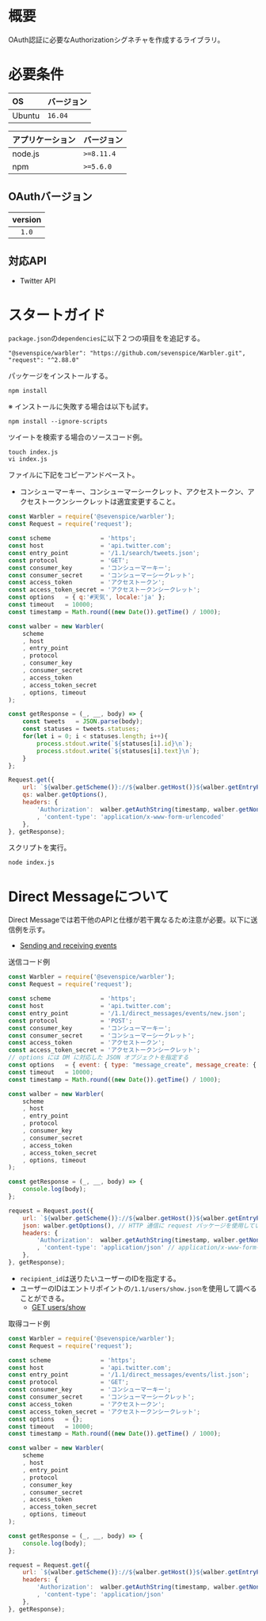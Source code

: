 # 概要

OAuth認証に必要なAuthorizationシグネチャを作成するライブラリ。

# 必要条件

| OS      | バージョン |
| :------ | :--------- |
| Ubuntu  | `16.04`    |

| アプリケーション | バージョン               |
| :--------------- | :----------------------- |
| node.js          | `>=8.11.4`               |
| npm              | `>=5.6.0`                |

## OAuthバージョン

| version       |
| :-----------: |
| `1.0`         |

## 対応API

* Twitter API

# スタートガイド

`package.json`の`dependencies`に以下２つの項目をを追記する。
```
"@sevenspice/warbler": "https://github.com/sevenspice/Warbler.git",
"request": "^2.88.0"
```

パッケージをインストールする。
```
npm install
```
※ インストールに失敗する場合は以下も試す。
```
npm install --ignore-scripts
```

ツイートを検索する場合のソースコード例。
```
touch index.js
vi index.js
```

ファイルに下記をコピーアンドペースト。
* コンシューマーキー、コンシューマーシークレット、アクセストークン、アクセストークンシークレットは適宜変更すること。
``` javascript
const Warbler = require('@sevenspice/warbler');
const Request = require('request');

const scheme              = 'https';
const host                = 'api.twitter.com';
const entry_point         = '/1.1/search/tweets.json';
const protocol            = 'GET';
const consumer_key        = 'コンシューマーキー';
const consumer_secret     = 'コンシューマーシークレット';
const access_token        = 'アクセストークン';
const access_token_secret = 'アクセストークンシークレット';
const options   = { q:'#天気', locale:'ja' };
const timeout   = 10000;
const timestamp = Math.round((new Date()).getTime() / 1000);

const walber = new Warbler(
    scheme
    , host
    , entry_point
    , protocol
    , consumer_key
    , consumer_secret
    , access_token
    , access_token_secret
    , options, timeout
);

const getResponse = (_, __, body) => {
    const tweets   = JSON.parse(body);
    const statuses = tweets.statuses;
    for(let i = 0; i < statuses.length; i++){
        process.stdout.write(`${statuses[i].id}\n`);
        process.stdout.write(`${statuses[i].text}\n`);
    }
};

Request.get({
    url: `${walber.getScheme()}://${walber.getHost()}${walber.getEntryPoint()}`,
    qs: walber.getOptions(),
    headers: {
        'Authorization':  walber.getAuthString(timestamp, walber.getNonce())
        , 'content-type': 'application/x-www-form-urlencoded'
    },
}, getResponse);

```

スクリプトを実行。
```
node index.js
```

# Direct Messageについて

Direct Messageでは若干他のAPIと仕様が若干異なるため注意が必要。以下に送信例を示す。
* [Sending and receiving events](https://developer.twitter.com/en/docs/direct-messages/sending-and-receiving/overview)

送信コード例
``` javascript
const Warbler = require('@sevenspice/warbler');
const Request = require('request');

const scheme              = 'https';
const host                = 'api.twitter.com';
const entry_point         = '/1.1/direct_messages/events/new.json';
const protocol            = 'POST';
const consumer_key        = 'コンシューマーキー';
const consumer_secret     = 'コンシューマーシークレット';
const access_token        = 'アクセストークン';
const access_token_secret = 'アクセストークンシークレット';
// options には DM に対応した JSON オブジェクトを指定する
const options   = { event: { type: "message_create", message_create: { target: { recipient_id: "USER_ID" } , message_data: { text: 'すごーい！' } } } };
const timeout   = 10000;
const timestamp = Math.round((new Date()).getTime() / 1000);

const walber = new Warbler(
    scheme
    , host
    , entry_point
    , protocol
    , consumer_key
    , consumer_secret
    , access_token
    , access_token_secret
    , options, timeout
);

const getResponse = (_, __, body) => {
    console.log(body);
};

request = Request.post({
    url: `${walber.getScheme()}://${walber.getHost()}${walber.getEntryPoint()}`,
    json: walber.getOptions(), // HTTP 通信に request パッケージを使用している場合は、qs ではなく json を指定する
    headers: {
        'Authorization':  walber.getAuthString(timestamp, walber.getNonce())
        , 'content-type': 'application/json' // application/x-www-form-urlencoded ではなく application/json を指定する
    },
}, getResponse);

```
* `recipient_id`は送りたいユーザーのIDを指定する。
* ユーザーのIDはエントリポイントの`/1.1/users/show.json`を使用して調べることができる。
    * [GET users/show](https://developer.twitter.com/en/docs/accounts-and-users/follow-search-get-users/api-reference/get-users-show)

取得コード例
``` javascript
const Warbler = require('@sevenspice/warbler');
const Request = require('request');

const scheme              = 'https';
const host                = 'api.twitter.com';
const entry_point         = '/1.1/direct_messages/events/list.json';
const protocol            = 'GET';
const consumer_key        = 'コンシューマーキー';
const consumer_secret     = 'コンシューマーシークレット';
const access_token        = 'アクセストークン';
const access_token_secret = 'アクセストークンシークレット';
const options   = {};
const timeout   = 10000;
const timestamp = Math.round((new Date()).getTime() / 1000);

const walber = new Warbler(
    scheme
    , host
    , entry_point
    , protocol
    , consumer_key
    , consumer_secret
    , access_token
    , access_token_secret
    , options, timeout
);

const getResponse = (_, __, body) => {
    console.log(body);
};

request = Request.get({
    url: `${walber.getScheme()}://${walber.getHost()}${walber.getEntryPoint()}`,
    headers: {
        'Authorization':  walber.getAuthString(timestamp, walber.getNonce())
        , 'content-type': 'application/json'
    },
}, getResponse);

```
